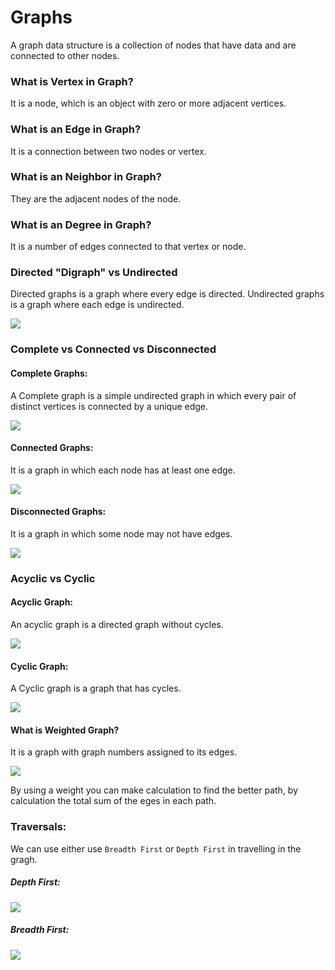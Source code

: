 # Graphs

A graph data structure is a collection of nodes that have data and are connected to other nodes.

### What is Vertex in Graph?
It is a node, which is an object with zero or more adjacent vertices.

### What is an Edge in Graph?
It is a connection between two nodes or vertex.

### What is an Neighbor in Graph?
They are the adjacent nodes of the node.

### What is an Degree in Graph?
It is a number of edges connected to that vertex or node.

### Directed "Digraph" vs Undirected 
Directed graphs is a graph where every edge is directed.
Undirected graphs is a graph where each edge is undirected.

![](https://i1.wp.com/courses.cs.washington.edu/courses/cse326/00wi/handouts/lecture21/img014.gif)


### Complete vs Connected vs Disconnected

#### Complete Graphs:
A Complete graph is a simple undirected graph in which every pair of distinct vertices is connected by a unique edge. 

![](https://codefellows.github.io/common_curriculum/data_structures_and_algorithms/Code_401/class-35/resources/assets/CompleteGraph.PNG)


#### Connected Graphs:
It is a graph in which each node has at least one edge.

![](https://codefellows.github.io/common_curriculum/data_structures_and_algorithms/Code_401/class-35/resources/assets/ConnectedGraph.PNG)


#### Disconnected  Graphs:
It is a graph in which some node may not have edges.

![](https://codefellows.github.io/common_curriculum/data_structures_and_algorithms/Code_401/class-35/resources/assets/DisconnectedGraph.PNG)


### Acyclic vs Cyclic

#### Acyclic Graph:
An acyclic graph is a directed graph without cycles.

![](https://codefellows.github.io/common_curriculum/data_structures_and_algorithms/Code_401/class-35/resources/assets/threeAcyclic.png)


#### Cyclic Graph:
A Cyclic graph is a graph that has cycles.

![](https://codefellows.github.io/common_curriculum/data_structures_and_algorithms/Code_401/class-35/resources/assets/cyclic.PNG)

#### What is Weighted Graph?
It is a graph with graph numbers assigned to its edges.

![](https://codefellows.github.io/common_curriculum/data_structures_and_algorithms/Code_401/class-35/resources/assets/weightGraph.PNG)

By using a weight you can make calculation to find the better path, by calculation the total sum of the eges in each path.


### Traversals:
We can use either use `Breadth First` or `Depth First` in travelling in the gragh.

##### Depth First:
![](https://i.stack.imgur.com/QnStc.png)

##### Breadth First:
![](https://i.ytimg.com/vi/QRq6p9s8NVg/maxresdefault.jpg)
